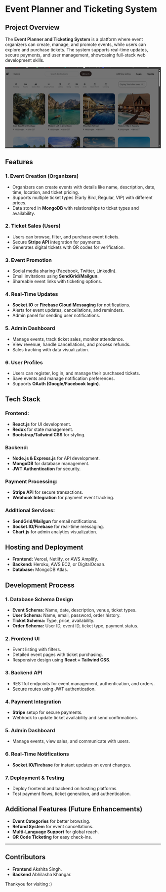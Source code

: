 # Event Planner and Ticketing System

## Project Overview
The **Event Planner and Ticketing System** is a platform where event organizers can create, manage, and promote events, while users can explore and purchase tickets. The system supports real-time updates, secure payments, and user management, showcasing full-stack web development skills.

[![Preview](https://github.com/akshita-singh-2808/wizardstay/blob/main/Screenshot%202025-03-31%20235243.png?raw=true)](https://github.com/akshita-singh-2808/Momento/blob/main/Screen%20Recording%202025-03-26%20002315.mp4)






## Features
### 1. Event Creation (Organizers)
- Organizers can create events with details like name, description, date, time, location, and ticket pricing.
- Supports multiple ticket types (Early Bird, Regular, VIP) with different prices.
- Data stored in **MongoDB** with relationships to ticket types and availability.

### 2. Ticket Sales (Users)
- Users can browse, filter, and purchase event tickets.
- Secure **Stripe API** integration for payments.
- Generates digital tickets with QR codes for verification.

### 3. Event Promotion
- Social media sharing (Facebook, Twitter, LinkedIn).
- Email invitations using **SendGrid/Mailgun**.
- Shareable event links with ticketing options.

### 4. Real-Time Updates
- **Socket.IO** or **Firebase Cloud Messaging** for notifications.
- Alerts for event updates, cancellations, and reminders.
- Admin panel for sending user notifications.

### 5. Admin Dashboard
- Manage events, track ticket sales, monitor attendance.
- View revenue, handle cancellations, and process refunds.
- Sales tracking with data visualization.

### 6. User Profiles
- Users can register, log in, and manage their purchased tickets.
- Save events and manage notification preferences.
- Supports **OAuth (Google/Facebook login)**.

## Tech Stack
### Frontend:
- **React.js** for UI development.
- **Redux** for state management.
- **Bootstrap/Tailwind CSS** for styling.

### Backend:
- **Node.js & Express.js** for API development.
- **MongoDB** for database management.
- **JWT Authentication** for security.

### Payment Processing:
- **Stripe API** for secure transactions.
- **Webhook Integration** for payment event tracking.

### Additional Services:
- **SendGrid/Mailgun** for email notifications.
- **Socket.IO/Firebase** for real-time messaging.
- **Chart.js** for admin analytics visualization.

## Hosting and Deployment
- **Frontend:** Vercel, Netlify, or AWS Amplify.
- **Backend:** Heroku, AWS EC2, or DigitalOcean.
- **Database:** MongoDB Atlas.

## Development Process
### 1. Database Schema Design
- **Event Schema:** Name, date, description, venue, ticket types.
- **User Schema:** Name, email, password, order history.
- **Ticket Schema:** Type, price, availability.
- **Order Schema:** User ID, event ID, ticket type, payment status.

### 2. Frontend UI
- Event listing with filters.
- Detailed event pages with ticket purchasing.
- Responsive design using **React + Tailwind CSS**.

### 3. Backend API
- RESTful endpoints for event management, authentication, and orders.
- Secure routes using JWT authentication.

### 4. Payment Integration
- **Stripe** setup for secure payments.
- Webhook to update ticket availability and send confirmations.

### 5. Admin Dashboard
- Manage events, view sales, and communicate with users.

### 6. Real-Time Notifications
- **Socket.IO/Firebase** for instant updates on event changes.

### 7. Deployment & Testing
- Deploy frontend and backend on hosting platforms.
- Test payment flows, ticket generation, and authentication.

## Additional Features (Future Enhancements)
- **Event Categories** for better browsing.
- **Refund System** for event cancellations.
- **Multi-Language Support** for global reach.
- **QR Code Ticketing** for easy check-ins.

---
## Contributors
- **Frontend** Akshita Singh.
- **Backend** Abhilasha Khangar.

Thankyou for visiting :)
